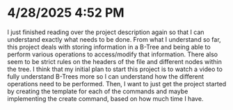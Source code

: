 # 4/28/2025 4:52 PM
I just finished reading over the project description again so that I can understand exactly what needs to be done. From what I understand so far, this project deals with storing information in a B-Tree and being able to perform various operations to access/modify that information. There also seem to be strict rules on the headers of the file and different nodes within the tree. I think that my initial plan to start this project is to watch a video to fully understand B-Trees more so I can understand how the different operations need to be performed. Then, I want to just get the project started by creating the template for each of the commands and maybe implementing the create command, based on how much time I have.